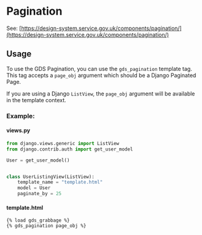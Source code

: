 # Pagination

See: [https://design-system.service.gov.uk/components/pagination/](https://design-system.service.gov.uk/components/pagination/)

## Usage

To use the GDS Pagination, you can use the `gds_pagination` template tag. This tag accepts a `page_obj` argument which should be a Django Paginated Page.

If you are using a Django `ListView`, the `page_obj` argument will be available in the template context.

### Example:

#### views.py
```python
from django.views.generic import ListView
from django.contrib.auth import get_user_model

User = get_user_model()


class UserListingView(ListView):
    template_name = "template.html"
    model = User
    paginate_by = 25
```

#### template.html
```django-html
{% load gds_grabbage %}
{% gds_pagination page_obj %}
```